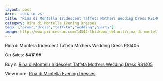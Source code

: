 ```yaml
---
layout: post
date: '2016-08-25'
title: "Rina di Montella Iridescent Taffeta Mothers Wedding Dress RS1405"
category: Rina di Montella Evening Dresses
tags: ["prom","dress","taffeta","wedding","party"]
image: http://www.princessan.com/14344-thickbox_default/rina-di-montella-iridescent-taffeta-mothers-wedding-dress-rs1405.jpg
---
```

Rina di Montella Iridescent Taffeta Mothers Wedding Dress RS1405

On Sales: **$417.99**
<a href="https://www.princessan.com/en/rina-di-montella-evening-dresses/6714-rina-di-montella-iridescent-taffeta-mothers-wedding-dress-rs1405.html"><amp-img layout="responsive" width="600" height="600" src="//www.princessan.com/14344-thickbox_default/rina-di-montella-iridescent-taffeta-mothers-wedding-dress-rs1405.jpg" alt="Rina di Montella Iridescent Taffeta Mothers Wedding Dress RS1405 0" /></a>
<a href="https://www.princessan.com/en/rina-di-montella-evening-dresses/6714-rina-di-montella-iridescent-taffeta-mothers-wedding-dress-rs1405.html"><amp-img layout="responsive" width="600" height="600" src="//www.princessan.com/14345-thickbox_default/rina-di-montella-iridescent-taffeta-mothers-wedding-dress-rs1405.jpg" alt="Rina di Montella Iridescent Taffeta Mothers Wedding Dress RS1405 1" /></a>
<a href="https://www.princessan.com/en/rina-di-montella-evening-dresses/6714-rina-di-montella-iridescent-taffeta-mothers-wedding-dress-rs1405.html"><amp-img layout="responsive" width="600" height="600" src="//www.princessan.com/14346-thickbox_default/rina-di-montella-iridescent-taffeta-mothers-wedding-dress-rs1405.jpg" alt="Rina di Montella Iridescent Taffeta Mothers Wedding Dress RS1405 2" /></a>

Buy it: [Rina di Montella Iridescent Taffeta Mothers Wedding Dress RS1405](https://www.princessan.com/en/rina-di-montella-evening-dresses/6714-rina-di-montella-iridescent-taffeta-mothers-wedding-dress-rs1405.html "Rina di Montella Iridescent Taffeta Mothers Wedding Dress RS1405")

View more: [Rina di Montella Evening Dresses](https://www.princessan.com/en/53-rina-di-montella-evening-dresses "Rina di Montella Evening Dresses")
